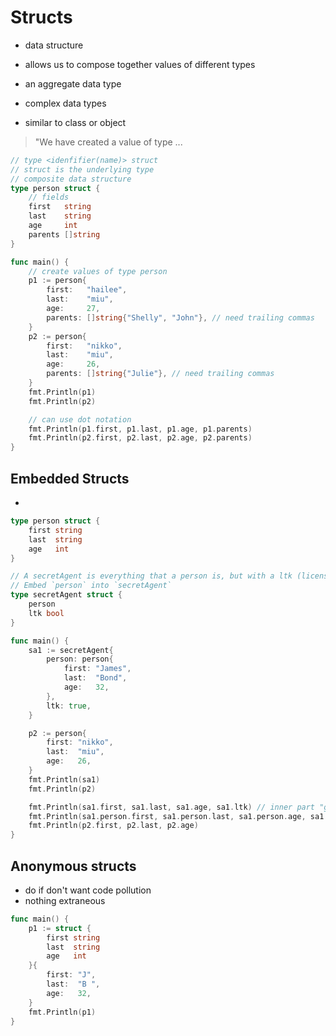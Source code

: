 # Structs
- data structure
- allows us to compose together values of different types
- an aggregate data type
- complex data types

- similar to class or object 
> "We have created a value of type ...

```go
// type <idenfifier(name)> struct
// struct is the underlying type
// composite data structure
type person struct {
	// fields
	first   string
	last    string
	age     int
	parents []string
}

func main() {
	// create values of type person
	p1 := person{
		first:   "hailee",
		last:    "miu",
		age:     27,
		parents: []string{"Shelly", "John"}, // need trailing commas
	}
	p2 := person{
		first:   "nikko",
		last:    "miu",
		age:     26,
		parents: []string{"Julie"}, // need trailing commas
	}
	fmt.Println(p1)
	fmt.Println(p2)

	// can use dot notation
	fmt.Println(p1.first, p1.last, p1.age, p1.parents)
	fmt.Println(p2.first, p2.last, p2.age, p2.parents)
}
```

## Embedded Structs
-  

```go
type person struct {
	first string
	last  string
	age   int
}

// A secretAgent is everything that a person is, but with a ltk (license to kill)
// Embed `person` into `secretAgent`
type secretAgent struct {
	person
	ltk bool
}

func main() {
	sa1 := secretAgent{
		person: person{
			first: "James",
			last:  "Bond",
			age:   32,
		},
		ltk: true,
	}

	p2 := person{
		first: "nikko",
		last:  "miu",
		age:   26,
	}
	fmt.Println(sa1)
	fmt.Println(p2)

	fmt.Println(sa1.first, sa1.last, sa1.age, sa1.ltk) // inner part "gets promoted" (unless collision)
	fmt.Println(sa1.person.first, sa1.person.last, sa1.person.age, sa1.ltk) // but still can do like this if there is name collision
	fmt.Println(p2.first, p2.last, p2.age)
}
```

## Anonymous structs
- do if don't want code pollution
- nothing extraneous 
```go
func main() {
	p1 := struct {
		first string
		last  string
		age   int
	}{
		first: "J",
		last:  "B ",
		age:   32,
	}
	fmt.Println(p1)
}
```